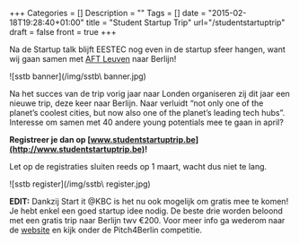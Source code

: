 +++
Categories = []
Description = ""
Tags = []
date = "2015-02-18T19:28:40+01:00"
title = "Student Startup Trip"
url="/studentstartuptrip"
draft = false
front = true
+++

Na de Startup talk blijft EESTEC nog even in de startup sfeer hangen, want wij
gaan samen met [AFT Leuven](https://www.facebook.com/aftleuven) naar Berlijn!


![sstb banner](/img/sstb\ banner.jpg)


Na het succes van de trip vorig jaar naar Londen organiseren zij dit jaar een
nieuwe trip, deze keer naar Berlijn.
Naar verluidt “not only one of the planet’s coolest cities, but now also one of the planet’s leading tech hubs”.
Interesse om samen met 40 andere young potentials mee te gaan in april?

**Registreer je dan op [www.studentstartuptrip.be](http://www.studentstartuptrip.be)!**

Let op de registraties sluiten reeds op 1 maart, wacht dus niet te lang.


![sstb register](/img/sstb\ register.jpg)


**EDIT:** Dankzij Start it @KBC is het nu ook mogelijk om gratis mee te komen!
Je hebt enkel een goed startup idee nodig. De beste drie worden beloond met een
gratis trip naar Berlijn twv €200.
Voor meer info ga wederom naar de [website](http://www.studentstartuptrip.be) en
kijk onder de Pitch4Berlin competitie.
